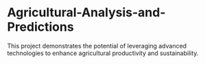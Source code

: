 # Agricultural-Analysis-and-Predictions
This project demonstrates the potential of leveraging advanced technologies to enhance agricultural productivity and sustainability.

